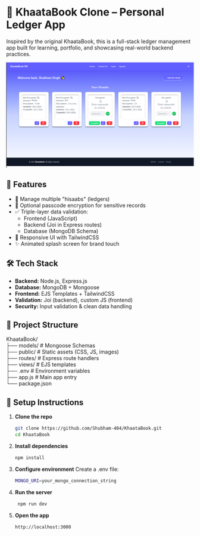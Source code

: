 # 📘 KhaataBook Clone – Personal Ledger App

Inspired by the original KhaataBook, this is a full-stack ledger management app built for learning, portfolio, and showcasing real-world backend practices.

![KhaataBook Screenshot](./public/images/demo.png)

## 🚀 Features

- 🧾 Manage multiple "hisaabs" (ledgers)
- 🔐 Optional passcode encryption for sensitive records
- ✅ Triple-layer data validation:
  - Frontend (JavaScript)
  - Backend (Joi in Express routes)
  - Database (MongoDB Schema)
- 🎨 Responsive UI with TailwindCSS
- ✨ Animated splash screen for brand touch

## 🛠️ Tech Stack

- **Backend:** Node.js, Express.js
- **Database:** MongoDB + Mongoose
- **Frontend:** EJS Templates + TailwindCSS
- **Validation:** Joi (backend), custom JS (frontend)
- **Security:** Input validation & clean data handling

## 📁 Project Structure
KhaataBook/  
├── models/ # Mongoose Schemas  
├── public/ # Static assets (CSS, JS, images)  
├── routes/ # Express route handlers  
├── views/ # EJS templates  
├── .env # Environment variables  
├── app.js # Main app entry  
└── package.json  

## 🔧 Setup Instructions

1. **Clone the repo**
   ```bash
   git clone https://github.com/Shubham-404/KhaataBook.git
   cd KhaataBook
   
2. **Install dependencies**
   ```bash
   npm install

3. **Configure environment**
   Create a .env file:
   ```bash
   MONGO_URI=your_mongo_connection_string
   
4. **Run the server**
   ```bash
    npm run dev
   
5. **Open the app**
   ```bash
   http://localhost:3000
